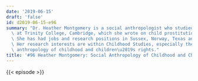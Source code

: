 ```yaml
---
date: '2019-06-15'
draft: 'false'
id: d2019-06-15-e96
summary: "Dr. Heather Montgomery is a social anthropologist who studied for her PhD\
  \ at Trinity College, Cambridge, which she wrote on child prostitution in Thailand.\
  \ She has had jobs and research positions in Sussex, Norway, Texas and at Oxford.\
  \ Her research interests are within Childhood Studies, especially the history and\
  \ anthropology of childhood and children\u2019s rights."
title: '#96 Heather Montgomery: Social Anthropology of Childhood and Child Labor'
---
```

{{< episode >}}
